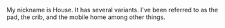 My nickname is House. It has several variants.  I've been referred to as the pad, the crib, and the mobile home among other things.